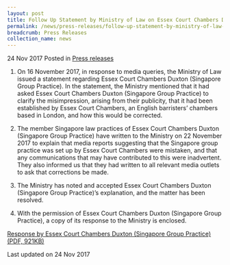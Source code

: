 ```yaml
---
layout: post
title: Follow Up Statement by Ministry of Law on Essex Court Chambers Duxton (Singapore Group Practice)
permalink: /news/press-releases/follow-up-statement-by-ministry-of-law-on-essex-court-chambers-d
breadcrumb: Press Releases
collection_name: news
---
```


24 Nov 2017 Posted in [Press releases](/news/press-releases)

1. On 16 November 2017, in response to media queries, the Ministry of Law issued a statement regarding Essex Court Chambers Duxton (Singapore Group Practice). In the statement, the Ministry mentioned that it had asked Essex Court Chambers Duxton (Singapore Group Practice) to clarify the misimpression, arising from their publicity, that it had been established by Essex Court Chambers, an English barristers’ chambers based in London, and how this would be corrected.

2. The member Singapore law practices of Essex Court Chambers Duxton (Singapore Group Practice) have written to the Ministry on 22 November 2017 to explain that media reports suggesting that the Singapore group practice was set up by Essex Court Chambers were mistaken, and that any communications that may have contributed to this were inadvertent. They also informed us that they had written to all relevant media outlets to ask that corrections be made.

3. The Ministry has noted and accepted Essex Court Chambers Duxton (Singapore Group Practice)’s explanation, and the matter has been resolved.

4. With the permission of Essex Court Chambers Duxton (Singapore Group Practice), a copy of its response to the Ministry is enclosed. 

[Response by Essex Court Chambers Duxton (Singapore Group Practice)(PDF, 921KB)](/files/news/press-releases/2017/11/ECCDSGP_Response.pdf)

<p>Last updated on 24 Nov 2017</p> 
